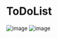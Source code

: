 # ToDoList
![image](https://user-images.githubusercontent.com/54476598/212412605-1bafa4e3-2121-49d1-8eb2-c9e3c81b5451.png)
![image](https://user-images.githubusercontent.com/54476598/212412691-933c6242-b9e3-45c1-a028-4b7b1e092bbc.png)
